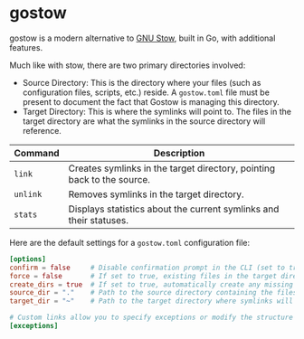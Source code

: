 # gostow

gostow is a modern alternative to [GNU Stow](https://www.gnu.org/software/stow/), built in Go, with additional features.

Much like with stow, there are two primary directories involved:

* Source Directory: This is the directory where your files (such as configuration files, scripts, etc.) reside. A `gostow.toml` file must be present to document the fact that Gostow is managing this directory.
* Target Directory: This is where the symlinks will point to. The files in the target directory are what the symlinks in the source directory will reference.

| **Command** | **Description**                                                        |
| ----------- | ---------------------------------------------------------------------- |
| `link`      | Creates symlinks in the target directory, pointing back to the source. |
| `unlink`    | Removes symlinks in the target directory.                              |
| `stats`     | Displays statistics about the current symlinks and their statuses.     |

Here are the default settings for a `gostow.toml` configuration file:

```toml
[options]
confirm = false     # Disable confirmation prompt in the CLI (set to true for confirmation before actions).
force = false       # If set to true, existing files in the target directory will be overwritten without prompt.
create_dirs = true  # If set to true, automatically create any missing directories in the target path.
source_dir = "."    # Path to the source directory containing the files to be linked.
target_dir = "~"    # Path to the target directory where symlinks will be created.

# Custom links allow you to specify exceptions or modify the structure of the source directory.
[exceptions]
```
